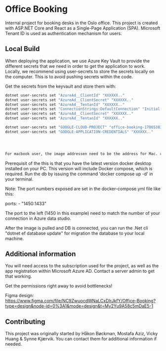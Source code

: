 # Office Booking

Internal project for booking desks in the Oslo office. This project is created with ASP.NET Core and React as a Single-Page Application (SPA). Microsoft Tenant ID is used as authentication mechanism for users.

## Local Build

When deploying the application, we use Azure Key Vault to provide the different secrets that we need in order to get the application to work. Locally, we recommend using user-secrets to store the secrets locally on the computer. This is to avoid pushing secrets within the code.

Get the secrets from the keyvault and store them with:

```bash
dotnet user-secrets set "AzureAd__ClientId" "XXXXXX.."
dotnet user-secrets set "AzureAd__ClientSecret" "XXXXXX.."
dotnet user-secrets set "AzureAd__TentanId" "XXXXXX.."
dotnet user-secrets set "ConnectionStrings:DefaultConnection" "Initial Catalog=OfficeBookingDB; Data Source=localhost,<Port_Number>; Persist Security Info=True;User ID=SA;Password= <Your_Password>; TrustServerCertificate=True"
dotnet user-secrets set "AzureAd__ClientSecret" "XXXXXX.."
dotnet user-secrets set "AzureAd__TentanId" "XXXXXX.."

dotnet user-secrets set "GOOGLE-CLOUD-PROJECT" "office-booking-1706538315753"
dotnet user-secrets set "GOOGLE-APPLICATION-CREDENTIALS" "XXXXXX.."




For macbook user, the image addressen need to be the address for Mac. change mcr.microsoft.com/mssql/server:2019-latest in the following commands
```
Prerequisit of the this is that you have the latest version docker desktop installed on your PC. This version will include Docker compose, which is required. 
Run the db by issuing the command 'docker compose up -d' in your terminal.

Note: The port numbers exposed are set in the docker-compose.yml file like this:

ports: 
    - "1450:1433"

The port to the left (1450 in this example) need to match the number of your connection in Azure data studio. 

After the image is pulled and DB is connected, you can run the .Net cli "dotnet ef database update" for migration the database to your local machine.
##

## Additional information

You will need access to the subscription used for the project, as well as the app registration within Microsoft Azure AD. Contact a server admin to get that working.

Get the permissions right away to avoid bottlenecks!

Figma design: https://www.figma.com/file/NC9ZwuocdWNaLCxDIrJkfY/Office-Booking?type=design&node-id=0%3A1&mode=design&t=My2Yu9A58c5mDaE5-1

## Contributing

This project was originally started by Håkon Bøckman, Mostafa Aziz, Vicky Huang & Synne Kjærvik. You can contact them for additional information if needed.
